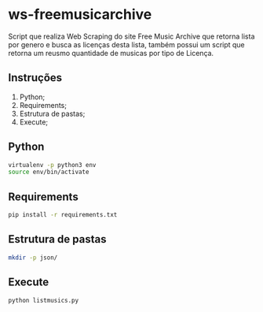 # ws-freemusicarchive

Script que realiza Web Scraping do site Free Music Archive que retorna lista por genero e busca as licenças desta lista, também possui um script que retorna um reusmo quantidade de musicas por tipo de Licença.

## Instruções

1. Python;
2. Requirements;
3. Estrutura de pastas;
4. Execute;

## Python

```bash
virtualenv -p python3 env
source env/bin/activate
```

## Requirements

```bash
pip install -r requirements.txt
```

## Estrutura de pastas

```bash
mkdir -p json/
```

## Execute

```lang-py
python listmusics.py
```
